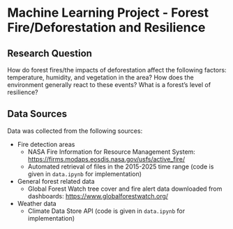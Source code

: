 # Machine Learning Project - Forest Fire/Deforestation and Resilience

## Research Question
How do forest fires/the impacts of deforestation affect the following factors: temperature, humidity, and vegetation in the area? How does the environment generally react to these events? What is a forest’s level of resilience? 

## Data Sources
Data was collected from the following sources:
- Fire detection areas
    - NASA Fire Information for Resource Management System: https://firms.modaps.eosdis.nasa.gov/usfs/active_fire/
    - Automated retrieval of files in the 2015-2025 time range (code is given in `data.ipynb` for implementation)
- General forest related data
    - Global Forest Watch tree cover and fire alert data downloaded from dashboards: https://www.globalforestwatch.org/
- Weather data
    - Climate Data Store API (code is given in `data.ipynb` for implementation)
    
